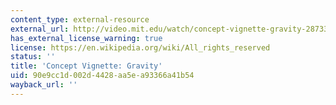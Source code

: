 ```yaml
---
content_type: external-resource
external_url: http://video.mit.edu/watch/concept-vignette-gravity-28733/
has_external_license_warning: true
license: https://en.wikipedia.org/wiki/All_rights_reserved
status: ''
title: 'Concept Vignette: Gravity'
uid: 90e9cc1d-002d-4428-aa5e-a93366a41b54
wayback_url: ''
---
```

